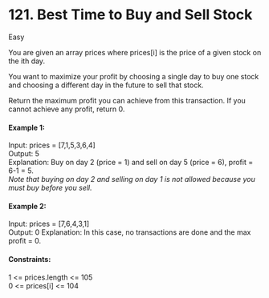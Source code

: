 # 121. Best Time to Buy and Sell Stock
Easy

You are given an array prices where prices[i] is the price of a given stock on the ith day.

You want to maximize your profit by choosing a single day to buy one stock and choosing a different day in the future to sell that stock.

Return the maximum profit you can achieve from this transaction. If you cannot achieve any profit, return 0.

 

#### Example 1:

Input: prices = [7,1,5,3,6,4]  
Output: 5  
Explanation: Buy on day 2 (price = 1) and sell on day 5 (price = 6), profit = 6-1 = 5.  
_Note that buying on day 2 and selling on day 1 is not allowed because you must buy before you sell._
#### Example 2:

Input: prices = [7,6,4,3,1]  
Output: 0
Explanation: In this case, no transactions are done and the max profit = 0.
 

#### Constraints:

1 <= prices.length <= 105  
0 <= prices[i] <= 104